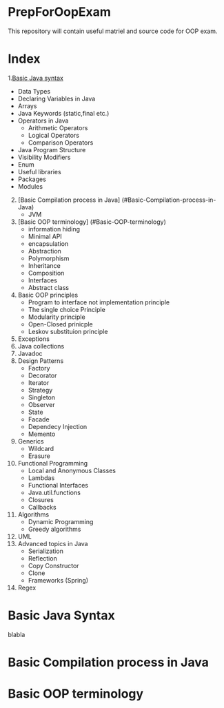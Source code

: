 # PrepForOopExam
This repository will contain useful matriel and source code for OOP exam.

# Index
1.[Basic Java syntax](#Basic-Java-Syntax)
   - Data Types
   - Declaring Variables in Java
   - Arrays
   - Java Keywords (static,final etc.)
   - Operators in Java
     - Arithmetic Operators
     - Logical Operators
     - Comparison Operators
   - Java Program Structure
   - Visibility Modifiers
   - Enum
   - Useful libraries
   - Packages
   - Modules
2. [Basic Compilation process in Java] (#Basic-Compilation-process-in-Java)
   - JVM 
3. [Basic OOP terminology] (#Basic-OOP-terminology)
   - information hiding
   - Minimal API
   - encapsulation
   - Abstraction
   - Polymorphism
   - Inheritance
   - Composition
   - Interfaces
   - Abstract class
4. Basic OOP principles
   - Program to interface not implementation principle
   - The single choice Principle
   - Modularity principle
   - Open-Closed prinicple
   - Leskov substituion principle
6. Exceptions
7. Java collections
8. Javadoc
9. Design Patterns
    - Factory
    - Decorator
    - Iterator
    - Strategy
    - Singleton
    - Observer
    - State
    - Facade
    - Dependecy Injection
    - Memento
10. Generics
    - Wildcard
    - Erasure
11. Functional Programming
    - Local and Anonymous Classes
    - Lambdas
    - Functional Interfaces
    - Java.util.functions
    - Closures
    - Callbacks
12. Algorithms
    - Dynamic Programming
    - Greedy algorithms
13. UML
14. Advanced topics in Java
    - Serialization
    - Reflection
    - Copy Constructor
    - Clone
    - Frameworks (Spring)
15. Regex

# Basic Java Syntax
blabla

# Basic Compilation process in Java

# Basic OOP terminology


